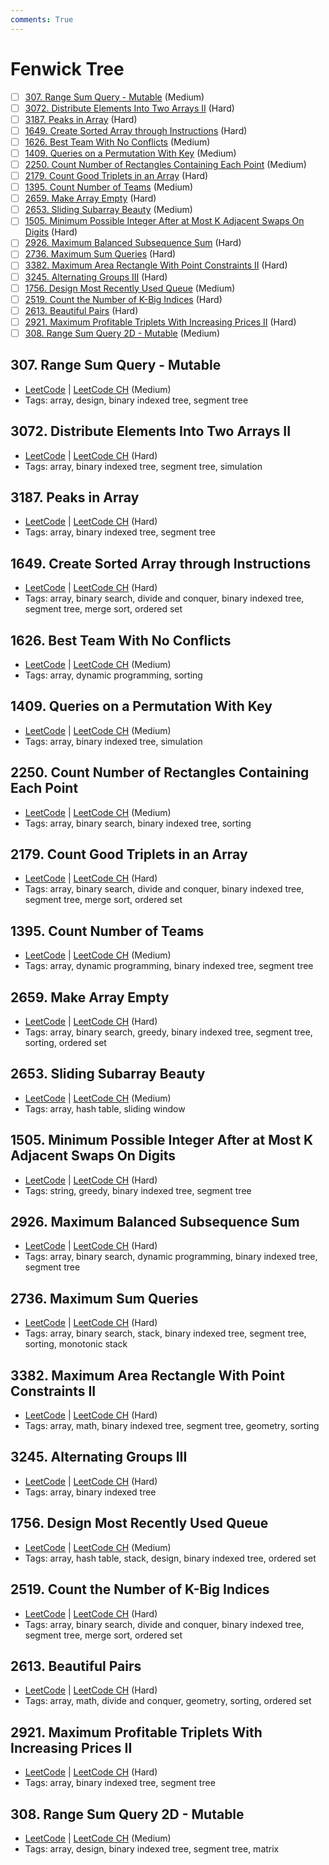 ```yaml
---
comments: True
---
```


# Fenwick Tree

- [ ] [307. Range Sum Query - Mutable](https://leetcode.cn/problems/range-sum-query-mutable/) (Medium)
- [ ] [3072. Distribute Elements Into Two Arrays II](https://leetcode.cn/problems/distribute-elements-into-two-arrays-ii/) (Hard)
- [ ] [3187. Peaks in Array](https://leetcode.cn/problems/peaks-in-array/) (Hard)
- [ ] [1649. Create Sorted Array through Instructions](https://leetcode.cn/problems/create-sorted-array-through-instructions/) (Hard)
- [ ] [1626. Best Team With No Conflicts](https://leetcode.cn/problems/best-team-with-no-conflicts/) (Medium)
- [ ] [1409. Queries on a Permutation With Key](https://leetcode.cn/problems/queries-on-a-permutation-with-key/) (Medium)
- [ ] [2250. Count Number of Rectangles Containing Each Point](https://leetcode.cn/problems/count-number-of-rectangles-containing-each-point/) (Medium)
- [ ] [2179. Count Good Triplets in an Array](https://leetcode.cn/problems/count-good-triplets-in-an-array/) (Hard)
- [ ] [1395. Count Number of Teams](https://leetcode.cn/problems/count-number-of-teams/) (Medium)
- [ ] [2659. Make Array Empty](https://leetcode.cn/problems/make-array-empty/) (Hard)
- [ ] [2653. Sliding Subarray Beauty](https://leetcode.cn/problems/sliding-subarray-beauty/) (Medium)
- [ ] [1505. Minimum Possible Integer After at Most K Adjacent Swaps On Digits](https://leetcode.cn/problems/minimum-possible-integer-after-at-most-k-adjacent-swaps-on-digits/) (Hard)
- [ ] [2926. Maximum Balanced Subsequence Sum](https://leetcode.cn/problems/maximum-balanced-subsequence-sum/) (Hard)
- [ ] [2736. Maximum Sum Queries](https://leetcode.cn/problems/maximum-sum-queries/) (Hard)
- [ ] [3382. Maximum Area Rectangle With Point Constraints II](https://leetcode.cn/problems/maximum-area-rectangle-with-point-constraints-ii/) (Hard)
- [ ] [3245. Alternating Groups III](https://leetcode.cn/problems/alternating-groups-iii/) (Hard)
- [ ] [1756. Design Most Recently Used Queue](https://leetcode.cn/problems/design-most-recently-used-queue/) (Medium)
- [ ] [2519. Count the Number of K-Big Indices](https://leetcode.cn/problems/count-the-number-of-k-big-indices/) (Hard)
- [ ] [2613. Beautiful Pairs](https://leetcode.cn/problems/beautiful-pairs/) (Hard)
- [ ] [2921. Maximum Profitable Triplets With Increasing Prices II](https://leetcode.cn/problems/maximum-profitable-triplets-with-increasing-prices-ii/) (Hard)
- [ ] [308. Range Sum Query 2D - Mutable](https://leetcode.cn/problems/range-sum-query-2d-mutable/) (Medium)

## 307. Range Sum Query -   Mutable

- [LeetCode](https://leetcode.com/problems/range-sum-query-mutable/) | [LeetCode CH](https://leetcode.cn/problems/range-sum-query-mutable/) (Medium)
-   Tags: array, design, binary indexed tree, segment tree

## 3072. Distribute Elements Into Two Arrays II

-   [LeetCode](https://leetcode.com/problems/distribute-elements-into-two-arrays-ii/) | [LeetCode CH](https://leetcode.cn/problems/distribute-elements-into-two-arrays-ii/) (Hard)
-   Tags: array, binary indexed tree, segment tree, simulation

## 3187. Peaks in Array

-   [LeetCode](https://leetcode.com/problems/peaks-in-array/) | [LeetCode CH](https://leetcode.cn/problems/peaks-in-array/) (Hard)
-   Tags: array, binary indexed tree, segment tree

## 1649. Create Sorted Array through Instructions

-   [LeetCode](https://leetcode.com/problems/create-sorted-array-through-instructions/) | [LeetCode CH](https://leetcode.cn/problems/create-sorted-array-through-instructions/) (Hard)
-   Tags: array, binary search, divide and conquer, binary indexed tree, segment tree, merge sort, ordered set

## 1626. Best Team With No Conflicts

-   [LeetCode](https://leetcode.com/problems/best-team-with-no-conflicts/) | [LeetCode CH](https://leetcode.cn/problems/best-team-with-no-conflicts/) (Medium)
-   Tags: array, dynamic programming, sorting

## 1409. Queries on a Permutation With Key

-   [LeetCode](https://leetcode.com/problems/queries-on-a-permutation-with-key/) | [LeetCode CH](https://leetcode.cn/problems/queries-on-a-permutation-with-key/) (Medium)
-   Tags: array, binary indexed tree, simulation

## 2250. Count Number of Rectangles Containing Each Point

-   [LeetCode](https://leetcode.com/problems/count-number-of-rectangles-containing-each-point/) | [LeetCode CH](https://leetcode.cn/problems/count-number-of-rectangles-containing-each-point/) (Medium)
-   Tags: array, binary search, binary indexed tree, sorting

## 2179. Count Good Triplets in an Array

-   [LeetCode](https://leetcode.com/problems/count-good-triplets-in-an-array/) | [LeetCode CH](https://leetcode.cn/problems/count-good-triplets-in-an-array/) (Hard)
-   Tags: array, binary search, divide and conquer, binary indexed tree, segment tree, merge sort, ordered set

## 1395. Count Number of Teams

-   [LeetCode](https://leetcode.com/problems/count-number-of-teams/) | [LeetCode CH](https://leetcode.cn/problems/count-number-of-teams/) (Medium)
-   Tags: array, dynamic programming, binary indexed tree, segment tree

## 2659. Make Array Empty

-   [LeetCode](https://leetcode.com/problems/make-array-empty/) | [LeetCode CH](https://leetcode.cn/problems/make-array-empty/) (Hard)
-   Tags: array, binary search, greedy, binary indexed tree, segment tree, sorting, ordered set

## 2653. Sliding Subarray Beauty

-   [LeetCode](https://leetcode.com/problems/sliding-subarray-beauty/) | [LeetCode CH](https://leetcode.cn/problems/sliding-subarray-beauty/) (Medium)
-   Tags: array, hash table, sliding window

## 1505. Minimum Possible Integer After at Most K Adjacent Swaps On Digits

-   [LeetCode](https://leetcode.com/problems/minimum-possible-integer-after-at-most-k-adjacent-swaps-on-digits/) | [LeetCode CH](https://leetcode.cn/problems/minimum-possible-integer-after-at-most-k-adjacent-swaps-on-digits/) (Hard)
-   Tags: string, greedy, binary indexed tree, segment tree

## 2926. Maximum Balanced Subsequence Sum

-   [LeetCode](https://leetcode.com/problems/maximum-balanced-subsequence-sum/) | [LeetCode CH](https://leetcode.cn/problems/maximum-balanced-subsequence-sum/) (Hard)
-   Tags: array, binary search, dynamic programming, binary indexed tree, segment tree

## 2736. Maximum Sum Queries

-   [LeetCode](https://leetcode.com/problems/maximum-sum-queries/) | [LeetCode CH](https://leetcode.cn/problems/maximum-sum-queries/) (Hard)
-   Tags: array, binary search, stack, binary indexed tree, segment tree, sorting, monotonic stack

## 3382. Maximum Area Rectangle With Point Constraints II

-   [LeetCode](https://leetcode.com/problems/maximum-area-rectangle-with-point-constraints-ii/) | [LeetCode CH](https://leetcode.cn/problems/maximum-area-rectangle-with-point-constraints-ii/) (Hard)
-   Tags: array, math, binary indexed tree, segment tree, geometry, sorting

## 3245. Alternating Groups III

-   [LeetCode](https://leetcode.com/problems/alternating-groups-iii/) | [LeetCode CH](https://leetcode.cn/problems/alternating-groups-iii/) (Hard)
-   Tags: array, binary indexed tree

## 1756. Design Most Recently Used Queue

-   [LeetCode](https://leetcode.com/problems/design-most-recently-used-queue/) | [LeetCode CH](https://leetcode.cn/problems/design-most-recently-used-queue/) (Medium)
-   Tags: array, hash table, stack, design, binary indexed tree, ordered set

## 2519. Count the Number of K-Big Indices

-   [LeetCode](https://leetcode.com/problems/count-the-number-of-k-big-indices/) | [LeetCode CH](https://leetcode.cn/problems/count-the-number-of-k-big-indices/) (Hard)
-   Tags: array, binary search, divide and conquer, binary indexed tree, segment tree, merge sort, ordered set

## 2613. Beautiful Pairs

-   [LeetCode](https://leetcode.com/problems/beautiful-pairs/) | [LeetCode CH](https://leetcode.cn/problems/beautiful-pairs/) (Hard)
-   Tags: array, math, divide and conquer, geometry, sorting, ordered set

## 2921. Maximum Profitable Triplets With Increasing Prices II

-   [LeetCode](https://leetcode.com/problems/maximum-profitable-triplets-with-increasing-prices-ii/) | [LeetCode CH](https://leetcode.cn/problems/maximum-profitable-triplets-with-increasing-prices-ii/) (Hard)
-   Tags: array, binary indexed tree, segment tree

## 308. Range Sum Query 2D -   Mutable

- [LeetCode](https://leetcode.com/problems/range-sum-query-2d-mutable/) | [LeetCode CH](https://leetcode.cn/problems/range-sum-query-2d-mutable/) (Medium)
-   Tags: array, design, binary indexed tree, segment tree, matrix
